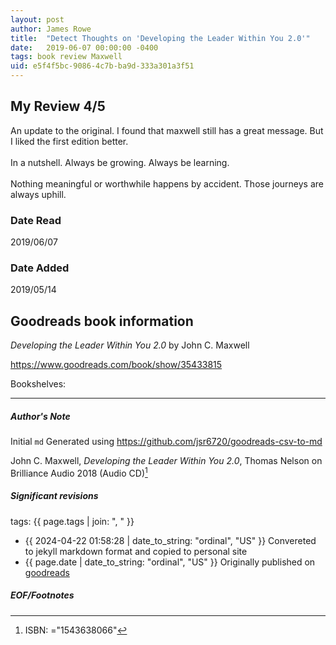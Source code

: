 ```yaml
---
layout: post
author: James Rowe
title:  "Detect Thoughts on 'Developing the Leader Within You 2.0'"
date:   2019-06-07 00:00:00 -0400
tags: book review Maxwell 
uid: e5f4f5bc-9086-4c7b-ba9d-333a301a3f51
---
```


<!-- highly dependent on how you personally use jekyll templates, and how you want this to show up -->
<!-- escape any jekyll keys with double brackets -->

## My Review 4/5

An update to the original. I found that maxwell still has a great message. But I liked the first edition better. <br/><br/>In a nutshell. Always be growing. Always be learning. <br/><br/>Nothing meaningful or worthwhile happens by accident. Those journeys are always uphill. 

### Date Read
2019/06/07

### Date Added
2019/05/14

## Goodreads book information

*Developing the Leader Within You 2.0* by John C. Maxwell

https://www.goodreads.com/book/show/35433815

Bookshelves: 

---

##### Author's Note

Initial `md` Generated using https://github.com/jsr6720/goodreads-csv-to-md

John C. Maxwell, *Developing the Leader Within You 2.0*,  Thomas Nelson on Brilliance Audio 2018 (Audio CD)[^1]

##### Significant revisions

tags: {{ page.tags | join: ", " }} <!-- todo move this somewhere -->

- {{ 2024-04-22 01:58:28 | date_to_string: "ordinal", "US" }} Convereted to jekyll markdown format and copied to personal site
- {{ page.date | date_to_string: "ordinal", "US" }} Originally published on [goodreads](https://www.goodreads.com)

##### EOF/Footnotes

[^1]: ISBN: ="1543638066"